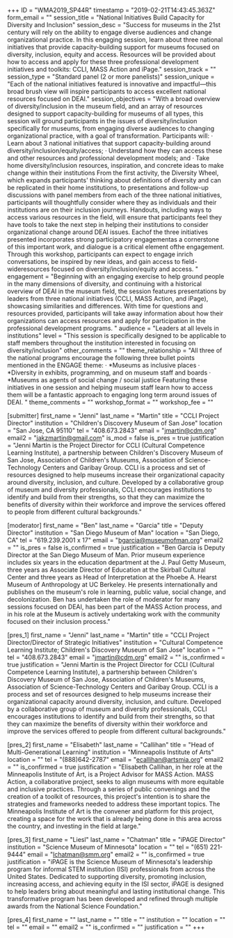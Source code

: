 +++
ID = "WMA2019_SP44R"
timestamp = "2019-02-21T14:43:45.363Z"
form_email = ""
session_title = "National Initiatives Build Capacity for Diversity and Inclusion"
session_desc = "Success for museums in the 21st century will rely on the ability to engage diverse audiences and change organizational practice. In this engaging session, learn about three national initiatives that provide capacity-building support for museums focused on diversity, inclusion, equity and access. Resources will be provided about how to access and apply for these three professional development initiatives and toolkits: CCLI, MASS Action and iPage."
session_track = ""
session_type = "Standard panel (2 or more panelists)"
session_unique = "Each of the national initiatives featured is innovative and impactful—this broad brush view will inspire participants to access excellent national resources focused on DEAI."
session_objectives = "With a broad overview of diversity/inclusion in the museum field, and an array of resources designed to support capacity-building for museums of all types, this session will ground participants in the issues of diversity/inclusion specifically for museums, from engaging diverse audiences to changing organizational practice, with a goal of transformation. Participants will: · Learn about 3 national initiatives that support capacity-building around diversity/inclusion/equity/access; · Understand how they can access these and other resources and professional development models; and · Take home diversity/inclusion resources, inspiration, and concrete ideas to make change within their institutions From the first activity, the Diversity Wheel, which expands participants' thinking about definitions of diversity and can be replicated in their home institutions, to presentations and follow-up discussions with panel members from each of the three national initiatives, participants will thoughtfully consider where they as individuals and their institutions are on their inclusion journeys. Handouts, including ways to access various resources in the field, will ensure that participants feel they have tools to take the next step in helping their institutions to consider organizational change around DEAI issues. Eachof the three initiatives presented incorporates strong participatory engagementas a cornerstone of this important work, and dialogue is a critical element ofthe engagement. Through this workshop, participants can expect to engage inrich conversations, be inspired by new ideas, and gain access to field-wideresources focused on diversity/inclusion/equity and access. "
engagement = "Beginning with an engaging exercise to help ground people in the many dimensions of diversity, and continuing with a historical overview of DEAI in the museum field, the session features presentations by leaders from three national initiatives (CCLI, MASS Action, and iPage), showcasing similarities and differences. With time for questions and resources provided, participants will take away information about how their organizations can access resources and apply for participation in the professional development programs. "
audience = "Leaders at all levels in institutions"
level = "This session is specifically designed to be applicable to staff members throughout the institution interested in focusing on diversity/inclusion"
other_comments = ""
theme_relationship = "All three of the national programs encourage the following three bullet points mentioned in the ENGAGE theme: · *Museums as inclusive places · *Diversity in exhibits, programming, and on museum staff and boards · *Museums as agents of social change / social justice Featuring these initiatives in one session and helping museum staff learn how to access them will be a fantastic approach to engaging long term around issues of DEAI. "
theme_comments = ""
workshop_format = ""
workshop_fee = ""

[submitter]
first_name = "Jenni"
last_name = "Martin"
title = "CCLI Project Director"
institution = "Children's Discovery Museum of San Jose"
location = "San Jose, CA 95110"
tel = "408.673.2843"
email = "jmartin@cdm.org"
email2 = "jakzmartin@gmail.com"
is_mod = false
is_pres = true
justification = "Jenni Martin is the Project Director for CCLI (Cultural Competence Learning Institute), a partnership between Children's Discovery Museum of San Jose, Association of Children's Museums, Association of Science-Technology Centers and Garibay Group. CCLI is a process and set of resources designed to help museums increase their organizational capacity around diversity, inclusion, and culture. Developed by a collaborative group of museum and diversity professionals, CCLI encourages institutions to identify and build from their strengths, so that they can maximize the benefits of diversity within their workforce and improve the services offered to people from different cultural backgrounds."

[moderator]
first_name = "Ben"
last_name = "Garcia"
title = "Deputy Director"
institution = "San Diego Museum of Man"
location = "San Diego, CA"
tel = "619.239.2001 x 17"
email = "bgarcia@museumofman.org"
email2 = ""
is_pres = false
is_confirmed = true
justification = "Ben Garcia is Deputy Director at the San Diego Museum of Man. Prior museum experience includes six years in the education department at the J. Paul Getty Museum, three years as Associate Director of Education at the Skirball Cultural Center and three years as Head of Interpretation at the Phoebe A. Hearst Museum of Anthropology at UC Berkeley. He presents internationally and publishes on the museum's role in learning, public value, social change, and decolonization. Ben has undertaken the role of moderator for many sessions focused on DEAI, has been part of the MASS Action process, and in his role at the Museum is actively undertaking work with the community focused on their inclusion process."

[pres_1]
first_name = "Jenni"
last_name = "Martin"
title = "CCLI Project Director/Director of Strategic Initiatives"
institution = "Cultural Competence Learning Institute; Children's Discovery Museum of San Jose"
location = ""
tel = "408.673.2843"
email = "jmartin@cdm.org"
email2 = ""
is_confirmed = true
justification = "Jenni Martin is the Project Director for CCLI (Cultural Competence Learning Institute), a partnership between Children's Discovery Museum of San Jose, Association of Children's Museums, Association of Science-Technology Centers and Garibay Group. CCLI is a process and set of resources designed to help museums increase their organizational capacity around diversity, inclusion, and culture. Developed by a collaborative group of museum and diversity professionals, CCLI encourages institutions to identify and build from their strengths, so that they can maximize the benefits of diversity within their workforce and improve the services offered to people from different cultural backgrounds."

[pres_2]
first_name = "Elisabeth"
last_name = "Callihan"
title = "Head of Multi-Generational Learning"
institution = "Minneapolis Institute of Arts"
location = ""
tel = "(888)642-2787"
email = "ecallihan@artsmia.org"
email2 = ""
is_confirmed = true
justification = "Elisabeth Callihan, in her role at the Minneapolis Institute of Art, is a Project Advisor for MASS Action. MASS Action, a collaborative project, seeks to align museums with more equitable and inclusive practices. Through a series of public convenings and the creation of a toolkit of resources, this project's intention is to share the strategies and frameworks needed to address these important topics. The Minneapolis Institute of Art is the convener and platform for this project, creating a space for the work that is already being done in this area across the country, and investing in the field at large."

[pres_3]
first_name = "Liesl"
last_name = "Chatman"
title = "iPAGE Director"
institution = "Science Museum of Minnesota"
location = ""
tel = "(651) 221-9444"
email = "lchatman@smm.org"
email2 = ""
is_confirmed = true
justification = "iPAGE is the Science Museum of Minnesota's leadership program for informal STEM institution (ISI) professionals from across the United States. Dedicated to supporting diversity, promoting inclusion, increasing access, and achieving equity in the ISI sector, iPAGE is designed to help leaders bring about meaningful and lasting institutional change. This transformative program has been developed and refined through multiple awards from the National Science Foundation."

[pres_4]
first_name = ""
last_name = ""
title = ""
institution = ""
location = ""
tel = ""
email = ""
email2 = ""
is_confirmed = ""
justification = ""
+++
